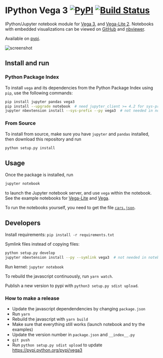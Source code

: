 # IPython Vega 3 [![PyPI](https://img.shields.io/pypi/v/vega3.svg?maxAge=2592000)](https://pypi.python.org/pypi/vega3) [![Build Status](https://travis-ci.org/vega/ipyvega.svg?branch=vega3)](https://travis-ci.org/vega/ipyvega)

IPython/Jupyter notebook module for [Vega 3](https://github.com/vega/vega), and [Vega-Lite 2](https://github.com/vega/vega-lite). Notebooks with embedded visualizations can be viewed on [GitHub](https://github.com/vega/ipyvega/blob/vega3/notebooks/VegaLite.ipynb) and [nbviewer](https://nbviewer.jupyter.org/github/vega/ipyvega/blob/vega3/notebooks/VegaLite.ipynb).

Available on [pypi](https://pypi.python.org/pypi/vega3).

![screenshot](https://raw.githubusercontent.com/vega/ipyvega/vega3/screenshot.png "Screenshot of the Vega-Lite module")


## Install and run

### Python Package Index

To install ``vega`` and its dependencies from the Python Package Index using
``pip``, use the following commands:

```sh
pip install jupyter pandas vega3
pip install --upgrade notebook  # need jupyter_client >= 4.2 for sys-prefix below
jupyter nbextension install --sys-prefix --py vega3  # not needed in notebook >= 5.3
```

### From Source

To install from source, make sure you have ``jupyter`` and ``pandas`` installed,
then download this repository and run
```sh
python setup.py install
```

## Usage

Once the package is installed, run
```sh
jupyter notebook
```
to launch the Jupyter notebook server, and use ``vega`` within the notebook.
See the example notebooks for [Vega-Lite](https://github.com/vega/ipyvega/blob/vega3/notebooks/VegaLite.ipynb) and [Vega](https://github.com/vega/ipyvega/blob/vega3/notebooks/Vega.ipynb).

To run the notebooks yourself, you need to get the file [`cars.json`](https://raw.githubusercontent.com/vega/ipyvega/vega3/notebooks/cars.json).


## Developers

Install requirements: `pip install -r requirements.txt`

Symlink files instead of copying files:

```sh
python setup.py develop
jupyter nbextension install --py --symlink vega3  # not needed in notebook >= 5.3
```

Run kernel: `jupyter notebook`

To rebuild the javascript continuously, run `yarn watch`.

Publish a new version to pypi with `python3 setup.py sdist upload`.

### How to make a release

* Update the javascript dependendencies by changing `package.json`
* Run `yarn`
* Rebuild the javascript with `yarn build`
* Make sure that everything still works (launch notebook and try the examples)
* Update the version number in `package.json` and `__index__.py`
* `git push`
* Run `python setup.py sdist upload` to update https://pypi.python.org/pypi/vega3
